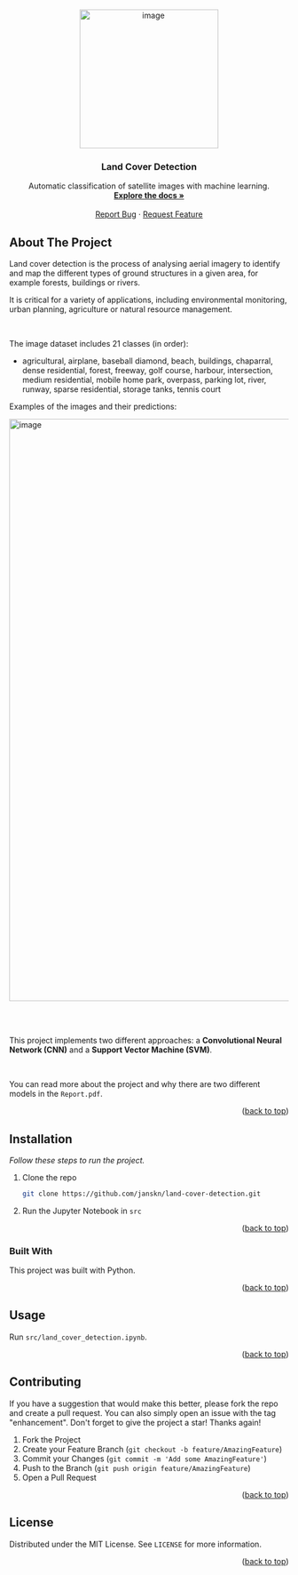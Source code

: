 <a name="readme-top"></a>

<!-- PROJECT LOGO -->
<br />
<div align="center">
  <a href="https://github.com/janskn/land-cover-detection"> 
    <img width="250" alt="image" src="https://github.com/JanSkn/land-cover-detection/assets/68644413/eb5e6e88-b0f6-46dd-84c5-a12464f9b147">
  </a>

  <h3 align="center">Land Cover Detection</h3>

  <p align="center">
    Automatic classification of satellite images with machine learning.
    <br />
    <a href="https://github.com/janskn/land-cover-detection"><strong>Explore the docs »</strong></a>
    <br />
    <br />
    <a href="https://github.com/janskn/land-cover-detection/issues">Report Bug</a>
    ·
    <a href="https://github.com/janskn/land-cover-detection/issues">Request Feature</a>
  </p>
</div>



<!-- ABOUT THE PROJECT -->
## About The Project

Land cover detection is the process of analysing aerial imagery to identify and map the different types of ground structures in a given area, for example forests, buildings or rivers. 

It is critical for a variety of applications, including environmental monitoring, urban planning, agriculture or natural resource management.

<br />

The image dataset includes 21 classes (in order):

- agricultural, airplane, baseball diamond, beach, buildings, chaparral,
dense residential, forest, freeway, golf course, harbour, intersection, medium residential, mobile home park,
overpass, parking lot, river, runway, sparse residential, storage tanks, tennis court

Examples of the images and their predictions:

<img width="1048" alt="image" src="https://github.com/JanSkn/land-cover-detection/assets/68644413/5d2999ce-742a-4c8d-a85e-bdd6f2b25e29">

<br /><br />

This project implements two different approaches: a **Convolutional Neural Network (CNN)** and a **Support Vector Machine (SVM)**.

<br />

You can read more about the project and why there are two different models in the `Report.pdf`.


<p align="right">(<a href="#readme-top">back to top</a>)</p>



## Installation

_Follow these steps to run the project._

1. Clone the repo
   ```sh
   git clone https://github.com/janskn/land-cover-detection.git
   ```
2. Run the Jupyter Notebook in `src`

<p align="right">(<a href="#readme-top">back to top</a>)</p>



### Built With

This project was built with Python.

<p align="right">(<a href="#readme-top">back to top</a>)</p>



<!-- USAGE EXAMPLES -->
## Usage

Run `src/land_cover_detection.ipynb`.

<p align="right">(<a href="#readme-top">back to top</a>)</p>



<!-- CONTRIBUTING -->
## Contributing

If you have a suggestion that would make this better, please fork the repo and create a pull request. You can also simply open an issue with the tag "enhancement".
Don't forget to give the project a star! Thanks again!

1. Fork the Project
2. Create your Feature Branch (`git checkout -b feature/AmazingFeature`)
3. Commit your Changes (`git commit -m 'Add some AmazingFeature'`)
4. Push to the Branch (`git push origin feature/AmazingFeature`)
5. Open a Pull Request

<p align="right">(<a href="#readme-top">back to top</a>)</p>



<!-- LICENSE -->
## License

Distributed under the MIT License. See `LICENSE` for more information.

<p align="right">(<a href="#readme-top">back to top</a>)</p>

